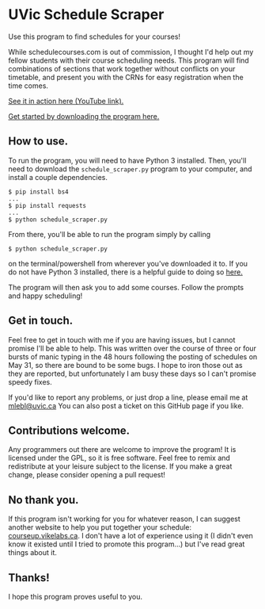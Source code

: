 UVic Schedule Scraper
=====================

Use this program to find schedules for your courses!

While schedulecourses.com is out of commission, I thought I'd help out my fellow students with their
course scheduling needs. This program will find combinations of sections that work together without
conflicts on your timetable, and present you with the CRNs for easy registration when the time comes.

[See it in action here (YouTube link).](https://youtu.be/BdfHxtnDEm8)

[Get started by downloading the program here.](https://github.com/blerchy/schedule-scraper/releases/)

## How to use.

To run the program, you will need to have Python 3 installed. Then,
you'll need to download the `schedule_scraper.py` program to your computer, and install a couple dependencies.

```
$ pip install bs4
...
$ pip install requests
...
$ python schedule_scraper.py
```

From there, you'll be able to run the program simply by calling 

```
$ python schedule_scraper.py
```

on the terminal/powershell from wherever you've downloaded it to. If you do not have Python 3 installed, there is a helpful
guide to doing so [here.](https://realpython.com/installing-python)

The program will then ask you to add some courses. Follow the prompts and happy scheduling!

## Get in touch.

Feel free to get in touch with me if you are having issues, but I cannot promise I'll be able to help.
This was written over the course of three or four bursts of manic typing in the 48 hours following the
posting of schedules on May 31, so there
are bound to be some bugs. I hope to iron those out as they are reported, but unfortunately I am
busy these days so I can't promise speedy fixes.

If you'd like to report any problems, or just drop a line, please email me at [mlebl@uvic.ca](mailto:mlebl@uvic.ca)
You can also post a ticket on this GitHub page if you like.

## Contributions welcome.

Any programmers out there are welcome to improve the program! It is licensed under the GPL, so it is
free software. Feel free to remix and redistribute at your leisure subject to the license. If you make
a great change, please consider opening a pull request!

## No thank you.

If this program isn't working for you for whatever reason, I can suggest another website to help you
put together your schedule: [courseup.vikelabs.ca](https://courseup.vikelabs.ca). I don't have a lot
of experience using it (I didn't even know it existed until I tried to promote this program…) but I've
read great things about it.

## Thanks!

I hope this program proves useful to you.

